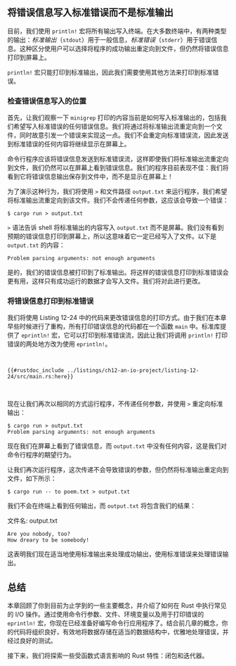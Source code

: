 ## 将错误信息写入标准错误而不是标准输出

目前，我们使用 `println!` 宏将所有输出写入终端。在大多数终端中，有两种类型的输出：_标准输出_（`stdout`）用于一般信息，_标准错误_（`stderr`）用于错误信息。这种区分使用户可以选择将程序的成功输出重定向到文件，但仍然将错误信息打印到屏幕上。

`println!` 宏只能打印到标准输出，因此我们需要使用其他方法来打印到标准错误。

### 检查错误信息写入的位置

首先，让我们观察一下 `minigrep` 打印的内容当前是如何写入标准输出的，包括我们希望写入标准错误的任何错误信息。我们将通过将标准输出流重定向到一个文件，同时故意引发一个错误来实现这一点。我们不会重定向标准错误流，因此发送到标准错误的任何内容将继续显示在屏幕上。

命令行程序应该将错误信息发送到标准错误流，这样即使我们将标准输出流重定向到文件，我们仍然可以在屏幕上看到错误信息。我们的程序目前表现不佳：我们将看到它将错误信息输出保存到文件中，而不是显示在屏幕上！

为了演示这种行为，我们将使用 `>` 和文件路径 `output.txt` 来运行程序，我们希望将标准输出流重定向到该文件。我们不会传递任何参数，这应该会导致一个错误：

```console
$ cargo run > output.txt
```

`>` 语法告诉 shell 将标准输出的内容写入 `output.txt` 而不是屏幕。我们没有看到预期的错误信息打印到屏幕上，所以这意味着它一定已经写入了文件。以下是 `output.txt` 的内容：

```text
Problem parsing arguments: not enough arguments
```

是的，我们的错误信息被打印到了标准输出。将这样的错误信息打印到标准错误会更有用，这样只有成功运行的数据才会写入文件。我们将对此进行更改。

### 将错误信息打印到标准错误

我们将使用 Listing 12-24 中的代码来更改错误信息的打印方式。由于我们在本章早些时候进行了重构，所有打印错误信息的代码都在一个函数 `main` 中。标准库提供了 `eprintln!` 宏，它可以打印到标准错误流，因此让我们将调用 `println!` 打印错误的两处地方改为使用 `eprintln!`。

<Listing number="12-24" file-name="src/main.rs" caption="使用 `eprintln!` 将错误信息写入标准错误而不是标准输出">

```rust,ignore
{{#rustdoc_include ../listings/ch12-an-io-project/listing-12-24/src/main.rs:here}}
```

</Listing>

现在让我们再次以相同的方式运行程序，不传递任何参数，并使用 `>` 重定向标准输出：

```console
$ cargo run > output.txt
Problem parsing arguments: not enough arguments
```

现在我们在屏幕上看到了错误信息，而 `output.txt` 中没有任何内容，这是我们对命令行程序的期望行为。

让我们再次运行程序，这次传递不会导致错误的参数，但仍然将标准输出重定向到文件，如下所示：

```console
$ cargo run -- to poem.txt > output.txt
```

我们不会在终端上看到任何输出，而 `output.txt` 将包含我们的结果：

<span class="filename">文件名: output.txt</span>

```text
Are you nobody, too?
How dreary to be somebody!
```

这表明我们现在适当地使用标准输出来处理成功输出，使用标准错误来处理错误输出。

## 总结

本章回顾了你到目前为止学到的一些主要概念，并介绍了如何在 Rust 中执行常见的 I/O 操作。通过使用命令行参数、文件、环境变量以及用于打印错误的 `eprintln!` 宏，你现在已经准备好编写命令行应用程序了。结合前几章的概念，你的代码将组织良好，有效地将数据存储在适当的数据结构中，优雅地处理错误，并经过良好的测试。

接下来，我们将探索一些受函数式语言影响的 Rust 特性：闭包和迭代器。